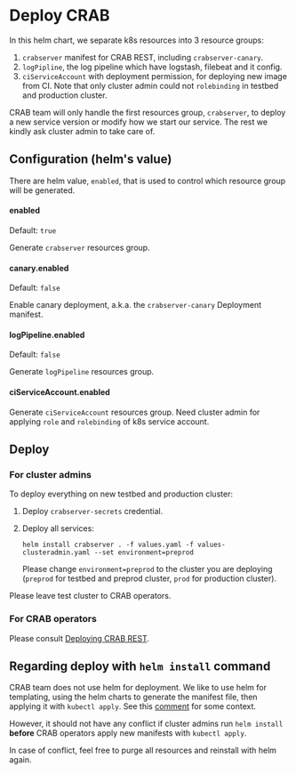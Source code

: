 # Deploy CRAB

In this helm chart, we separate k8s resources into 3 resource groups:

1. `crabserver` manifest for CRAB REST, including `crabserver-canary`.
2. `logPipline`, the log pipeline which have logstash, filebeat and it config.
3. `ciServiceAccount` with deployment permission, for deploying new image from CI. Note that only cluster admin could not `rolebinding` in testbed and production cluster.

CRAB team will only handle the first resources group, `crabserver`, to deploy a new service version or modify how we start our service. The rest we kindly ask cluster admin to take care of.

## Configuration (helm's value)

There are helm value, `enabled`, that is used to control which resource group will be generated.

#### enabled

Default: `true`

Generate `crabserver` resources group.

#### canary.enabled

Default: `false`

Enable canary deployment, a.k.a. the `crabserver-canary` Deployment manifest.

#### logPipeline.enabled

Default: `false`

Generate `logPipeline` resources group.

#### ciServiceAccount.enabled

Generate `ciServiceAccount` resources group. Need cluster admin for applying `role` and `rolebinding` of k8s service account.

## Deploy

### For cluster admins

To deploy everything on new testbed and production cluster:

1. Deploy `crabserver-secrets` credential.

2. Deploy all services:
    ```
    helm install crabserver . -f values.yaml -f values-clusteradmin.yaml --set environment=preprod
    ```
    Please change `environment=preprod` to the cluster you are deploying (`preprod` for testbed and preprod cluster, `prod` for production cluster).

Please leave test cluster to CRAB operators.

### For CRAB operators

Please consult [Deploying CRAB REST](https://cmscrab.docs.cern.ch/crab-components/crab-rest/deploy.html).

## Regarding deploy with `helm install` command

CRAB team does not use helm for deployment. We like to use helm for templating, using the helm charts to generate the manifest file, then applying it with `kubectl apply`. See this [comment](https://github.com/dmwm/CRABServer/issues/7843#issuecomment-2025085120) for some context.

However, it should not have any conflict if cluster admins run `helm install` **before** CRAB operators apply new manifests with `kubectl apply`.

In case of conflict, feel free to purge all resources and reinstall with helm again.
